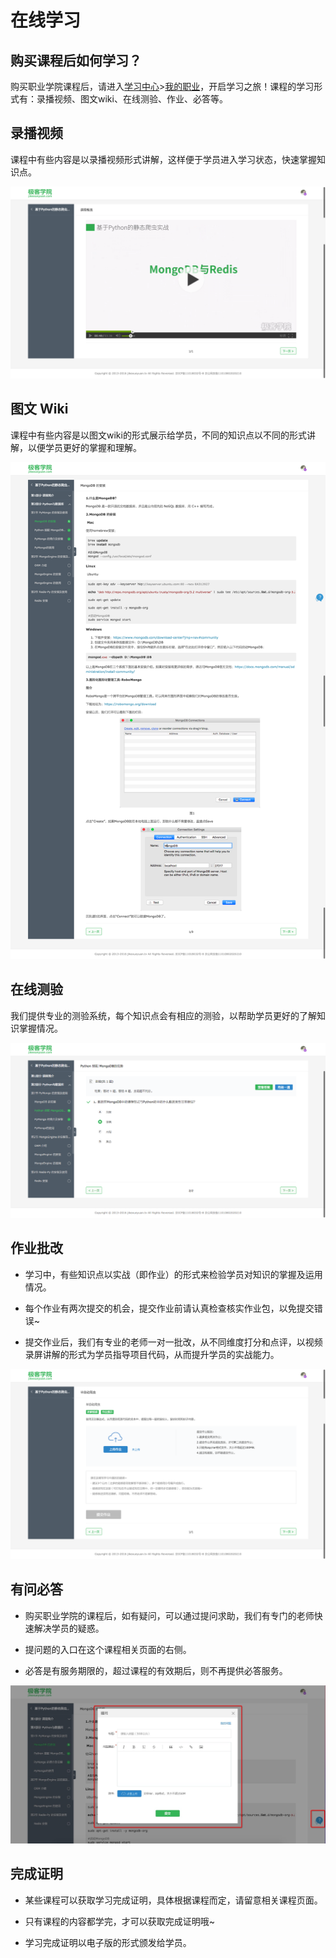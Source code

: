 # 在线学习

## 购买课程后如何学习？

购买职业学院课程后，请进入[学习中心](http://xue.jikexueyuan.com/)>[我的职业](http://xue.jikexueyuan.com/zhiye)，开启学习之旅！课程的学习形式有：录播视频、图文wiki、在线测验、作业、必答等。


<a name="video"></a>
## 录播视频

课程中有些内容是以录播视频形式讲解，这样便于学员进入学习状态，快速掌握知识点。

![](/images/video.png) 

<a name="wiki"></a>
## 图文 Wiki

课程中有些内容是以图文wiki的形式展示给学员，不同的知识点以不同的形式讲解，以便学员更好的掌握和理解。

![](/images/wiki.png) 

<a name="test"></a>
## 在线测验

我们提供专业的测验系统，每个知识点会有相应的测验，以帮助学员更好的了解知识掌握情况。

![](/images/quiz.png) 

<a name="homework"></a>
## 作业批改

- 学习中，有些知识点以实战（即作业）的形式来检验学员对知识的掌握及运用情况。

- 每个作业有两次提交的机会，提交作业前请认真检查核实作业包，以免提交错误~

- 提交作业后，我们有专业的老师一对一批改，从不同维度打分和点评，以视频录屏讲解的形式为学员指导项目代码，从而提升学员的实战能力。

![](/images/homework.png) 

<a name="question"></a>
## 有问必答

- 购买职业学院的课程后，如有疑问，可以通过提问求助，我们有专门的老师快速解决学员的疑惑。

- 提问题的入口在这个课程相关页面的右侧。

- 必答是有服务期限的，超过课程的有效期后，则不再提供必答服务。

![](/images/question.png) 

<a name="certificate"></a>
## 完成证明

- 某些课程可以获取学习完成证明，具体根据课程而定，请留意相关课程页面。

- 只有课程的内容都学完，才可以获取完成证明哦~

- 学习完成证明以电子版的形式颁发给学员。
